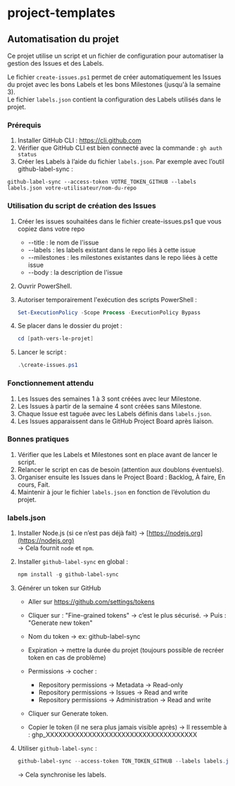 # project-templates
## Automatisation du projet

Ce projet utilise un script et un fichier de configuration pour automatiser la gestion des Issues et des Labels.

Le fichier `create-issues.ps1` permet de créer automatiquement les Issues du projet avec les bons Labels et les bons Milestones (jusqu'à la semaine 3).  
Le fichier `labels.json` contient la configuration des Labels utilisés dans le projet.

### Prérequis

1. Installer GitHub CLI : https://cli.github.com
2. Vérifier que GitHub CLI est bien connecté avec la commande : `gh auth status`
3. Créer les Labels à l’aide du fichier `labels.json`. Par exemple avec l’outil github-label-sync :

`github-label-sync --access-token VOTRE_TOKEN_GITHUB --labels labels.json votre-utilisateur/nom-du-repo`

### Utilisation du script de création des Issues

1. Créer les issues souhaitées dans le fichier create-issues.ps1 que vous copiez dans votre repo
   - --title : le nom de l'issue
   - --labels : les labels existant dans le repo liés à cette issue
   - --milestones : les milestones existantes dans le repo liées à cette issue
   - --body : la description de l'issue
1. Ouvrir PowerShell.
1. Autoriser temporairement l'exécution des scripts PowerShell :

    ```powershell
    Set-ExecutionPolicy -Scope Process -ExecutionPolicy Bypass
    ```

1. Se placer dans le dossier du projet :

    ```powershell
    cd [path-vers-le-projet]
    ```

1. Lancer le script :

    ```powershell
    .\create-issues.ps1
    ```

### Fonctionnement attendu

1. Les Issues des semaines 1 à 3 sont créées avec leur Milestone.
2. Les Issues à partir de la semaine 4 sont créées sans Milestone.
3. Chaque Issue est taguée avec les Labels définis dans `labels.json`.
4. Les Issues apparaissent dans le GitHub Project Board après liaison.

### Bonnes pratiques

1. Vérifier que les Labels et Milestones sont en place avant de lancer le script.
2. Relancer le script en cas de besoin (attention aux doublons éventuels).
3. Organiser ensuite les Issues dans le Project Board : Backlog, À faire, En cours, Fait.
4. Maintenir à jour le fichier `labels.json` en fonction de l’évolution du projet.

### labels.json

1. Installer Node.js (si ce n’est pas déjà fait) → [https://nodejs.org](https://nodejs.org)  
   → Cela fournit `node` et `npm`.

1. Installer `github-label-sync` en global :

    ```powershell
    npm install -g github-label-sync
    ```
1. Générer un token sur GitHub
    - Aller sur https://github.com/settings/tokens
    - Cliquer sur : "Fine-grained tokens" → c’est le plus sécurisé.
→ Puis : "Generate new token"
    - Nom du token → ex: github-label-sync
    - Expiration → mettre la durée du projet (toujours possible de recréer token en cas de problème)
    - Permissions → cocher :

        - Repository permissions → Metadata → Read-only
        - Repository permissions → Issues → Read and write
        - Repository permissions → Administration → Read and write
    - Cliquer sur Generate token.
    - Copier le token (il ne sera plus jamais visible après) → Il ressemble à : ghp_XXXXXXXXXXXXXXXXXXXXXXXXXXXXXXXXXXXX
1. Utiliser `github-label-sync` :

    ```powershell
    github-label-sync --access-token TON_TOKEN_GITHUB --labels labels.json nom-du-repo-github
    ```

    → Cela synchronise les labels.